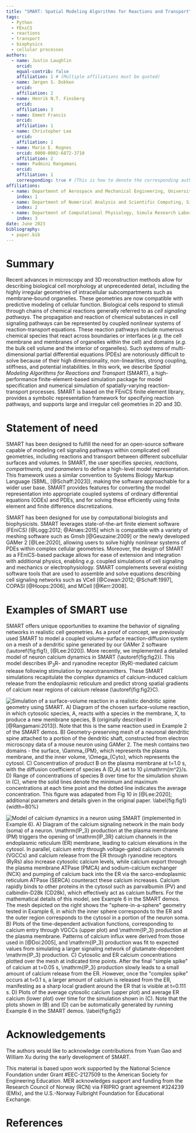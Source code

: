 ```yaml
---
title: "SMART: Spatial Modeling Algorithms for Reactions and Transport"
tags:
  - Python
  - FEniCS
  - reactions
  - transport
  - biophysics
  - cellular processes
authors:
  - name: Justin Laughlin
    orcid:
    equal-contrib: false
    affiliation: 1 # (Multiple affiliations must be quoted)
  - name: Jørgen S. Dokken
    orcid:
    affiliation: 2
  - name: Henrik N.T. Finsberg
    orcid:
    affiliation: 3
  - name: Emmet Francis
    orcid:
    affiliation: 1
  - name: Christopher Lee
    orcid:
    affiliation: 1
  - name: Marie E. Rognes
    orcid: 0000-0002-6872-3710
    affiliation: 2
  - name: Padmini Rangamani
    orcid:
    affiliation: 1
    corresponding: true # (This is how to denote the corresponding author)
affiliations:
  - name: Department of Aerospace and Mechanical Engineering, University of California San Diego, La Jolla, CA, USA
    index: 1
  - name: Department of Numerical Analysis and Scientific Computing, Simula Research Laboratory, Oslo, Norway
    index: 2
  - name: Department of Computational Physiology, Simula Research Laboratory, Oslo, Norway
    index: 3
date: June 2023
bibliography:
  - paper.bib
---
```


# Summary

<!-- A summary describing the high-level functionality and purpose of the software for a diverse, non-specialist audience. -->

Recent advances in microscopy and 3D reconstruction methods allow for describing biological cell morphology at unprecedented detail,
including the highly irregular geometries of intracellular subcompartments such as membrane-bound organelles.
These geometries are now compatible with predictive modeling of cellular function. Biological cells respond to stimuli
through chains of chemical reactions generally referred to as *cell signaling pathways*.
The propagation and reaction of chemical substances in cell signaling pathways can be represented by coupled nonlinear
systems of reaction-transport equations.
These reaction pathways include numerous chemical species that react across boundaries or interfaces
(*e.g.* the cell membrane and membranes of organelles within the cell) and domains
(*e.g.* the bulk cell volume and the interior of organelles).
Such systems of multi-dimensional partial differential equations (PDEs) are notoriously difficult to solve
because of their high dimensionality, non-linearities, strong coupling, stiffness, and potential instabilities.
In this work, we describe *Spatial Modeling Algorithms for Reactions and Transport* (SMART),
a high-performance finite-element-based simulation package for model specification and numerical simulation of spatially-varying reaction-transport processes.
SMART is based on the FEniCS finite element library, provides a symbolic representation
framework for specifying reaction pathways, and supports large and irregular cell geometries in 2D and 3D.

# Statement of need

<!-- A Statement of need section that clearly illustrates the research purpose of the software and places it in the context of related work. -->

SMART has been designed to fulfill the need for an open-source software capable of modeling cell signaling pathways within complicated cell geometries,
including reactions and transport between different subcellular surfaces and volumes.
In SMART, the user specifies *species, reactions, compartments, and parameters* to define a high-level model representation.
This framework uses a similar convention to Systems Biology Markup Language (SBML, [@Schaff:2023]),
making the software approachable for a wider user base.
SMART provides features for converting the model representation into appropriate coupled systems
of ordinary differential equations (ODEs) and PDEs,
and for solving these efficiently using finite element and finite difference discretizations.

<!-- * Describe in 1-2 sentences which frameworks that exist in addition to SMART
* State in 1-2 sentences why these are insufficient
* Describe in 1-2 sentence key SMART features that addresses these insufficiencies.
* Include citations, see how to format citations in text. -->

SMART has been designed for use by computational biologists and biophysicists.
SMART leverages state-of-the-art finite element software (FEniCS) [@Logg:2012; @Alnæs:2015]
which is compatible with a variety of meshing software such as Gmsh [@Geuzaine:2009]
or the newly developed GAMer 2 [@Lee:2020], allowing users to solve
highly nonlinear systems of PDEs within complex cellular geometries.
Moreover, the design of SMART as a FEniCS-based package allows for ease of extension and integration
with additional physics, enabling *e.g.* coupled simulations of cell signaling and mechanics or electrophysiology.
SMART complements several existing software tools that are used to assemble and solve equations
describing cell signaling networks such as VCell [@Cowan:2012; @Schaff:1997], COPASI [@Hoops:2006], and MCell [@Kerr:2008].


# Examples of SMART use

<!-- * Detail one existing and some upcoming use cases for SMART.
* Include 1-2 figures, and 2-3 references. -->

SMART offers unique opportunities to examine the behavior of signaling networks
in realistic cell geometries. As a proof of concept, we previously used SMART to model
a coupled volume-surface reaction-diffusion system on a mesh of a dendritic spine generated by
our GAMer 2 software (\autoref{fig:fig1}, [@Lee:2020]).
More recently, we implemented a detailed model of neuron calcium dynamics in SMART (\autoref{fig:fig2}).
This model describes $\mathrm{IP_3R}$- and ryanodine receptor (RyR)-mediated
calcium release following stimulation by neurotransmitters.
These SMART simulations recapitulate the complex dynamics of calcium-induced
calcium release from the endoplasmic reticulum and predict strong
spatial gradients of calcium near regions of calcium release (\autoref{fig:fig2}C).

<!-- Figures can be included like this: -->
<!-- ![Caption for example figure.\label{fig:example}](figure.png) -->
<!-- and referenced from text using \autoref{fig:example}. -->

![Simulation of a surface-volume reaction in a realistic dendritic spine geometry using SMART. A) Diagram of the chosen surface-volume reaction, in which cytosolic species, A, reacts with a species in the membrane, X, to produce a new membrane species, B (originally described in [@Rangamani:2013]). Note that this is the same reaction used in Example 2 of the SMART demos. B) Geometry-preserving mesh of a neuronal dendritic spine attached to a portion of the dendritic shaft, constructed from electron microscopy data of a mouse neuron using GAMer 2. The mesh contains two domains - the surface, $\Gamma_{PM}$, which represents the plasma membrane, and the inner volume, $\Omega_{Cyto}$, which represents the cytosol. C) Concentration of product B on the plasma membrane at $t=1.0$ s, with the diffusion coefficient of species A ($D_A$) set to 10 μ$\mathrm{m^2}$/s. D) Range of concentrations of species B over time for the simulation shown in (C), where the solid lines denote the minimum and maximum concentrations at each time point and the dotted line indicates the average concentration. This figure was adapated from Fig 10 in [@Lee:2020]; additional parameters and details given in the original paper. \label{fig:fig1}](JOSS_Fig1.png){width=80%}

![Model of calcium dynamics in a neuron using SMART (implemented in Example 6). A) Diagram of the calcium signaling network in the main body (soma) of a neuron. $\mathrm{IP_3}$ production at the plasma membrane (PM) triggers the opening of $\mathrm{IP_3R}$ calcium channels in the endoplasmic reticulum (ER) membrane, leading to calcium elevations in the cytosol. In parallel, calcium entry through voltage-gated calcium channels (VGCCs) and calcium release from the ER through ryanodine receptors (RyRs) also increase cytosolic calcium levels, while calcium export through the plasma membrane ATPase (PMCA) and sodium-calcium exchanger (NCX) and pumping of calcium back into the ER via the sarco-endoplasmic reticulum ATPase (SERCA) counteract these calcium increases. Calcium rapidly binds to other proteins in the cytosol such as parvalbumin (PV) and calbindin-D28k (CD28k), which effectively act as calcium buffers. For the mathematical details of this model, see Example 6 in the SMART demos. The mesh depicted on the right shows the "sphere-in-a-sphere" geometry tested in Example 6, in which the inner sphere corresponds to the ER and the outer region corresponds to the cytosol in a portion of the neuron soma. B) Plots of the time-dependent activation functions, corresponding to calcium entry through VGCCs (upper plot) and $\mathrm{IP_3}$ production at the plasma membrane. Patterns of calcium influx were derived from those used in [@Doi:2005], and $\mathrm{IP_3}$ production was fit to expected values from simulating a larger signaling network of glutamate-dependent $\mathrm{IP_3}$ production. C) Cytosolic and ER calcium concentrations plotted over the mesh at indicated time points. After the final "simple spike" of calcium at $t=0.05$ s, $\mathrm{IP_3}$ production slowly leads to a small amount of calcium release from the ER. However, once the "complex spike" occurs at $t=0.1$ s, a larger amount of calcium is released from the ER, manifesting as a sharp local gradient around the ER that is visible at $t=0.111$ s. D) Plots of the average cytosolic calcium (upper plot) and average ER calcium (lower plot) over time for the simulation shown in (C). Note that the plots shown in (B) and (D) can be automatically generated by running Example 6 in the SMART demos. \label{fig:fig2}](JOSS_Fig2.png)


<!-- # Citations -->

<!-- Citations to entries in paper.bib should be in -->
<!-- [rMarkdown](http://rmarkdown.rstudio.com/authoring_bibliographies_and_citations.html) -->
<!-- format. -->

<!-- If you want to cite a software repository URL (e.g. something on GitHub without a preferred -->
<!-- citation) then you can do it with the example BibTeX entry below for @fidgit. -->

<!-- For a quick reference, the following citation commands can be used: -->
<!-- - `@author:2001`  ->  "Author et al. (2001)" -->
<!-- - `[@author:2001]` -> "(Author et al., 2001)" -->
<!-- - `[@author1:2001; @author2:2001]` -> "(Author1 et al., 2001; Author2 et al., 2002)" -->

<!-- # Figures -->


<!-- Figure sizes can be customized by adding an optional second parameter: -->
<!-- ![Caption for example figure.](figure.png){ width=20% } -->

# Acknowledgements

The authors would like to acknowledge contributions from Yuan Gao and William Xu during the early development of SMART.

This material is based upon work supported by the National Science Foundation under Grant #EEC-2127509 to the American Society for Engineering Education. MER acknowledges support and funding from the Research Council of Norway (RCN) via FRIPRO grant agreement #324239 (EMIx), and the U.S.-Norway Fulbright Foundation for Educational Exchange.

# References
